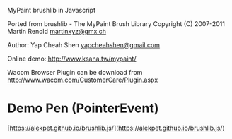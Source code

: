 MyPaint brushlib in Javascript

Ported from 
	brushlib - The MyPaint Brush Library
	Copyright (C) 2007-2011 Martin Renold <martinxyz@gmx.ch>

	
Author: Yap Cheah Shen  yapcheahshen@gmail.com

Online demo:
http://www.ksana.tw/mypaint/

Wacom Browser Plugin can be download from 
http://www.wacom.com/CustomerCare/Plugin.aspx

# Demo Pen (PointerEvent)
[https://alekpet.github.io/brushlib.js/](https://alekpet.github.io/brushlib.js/)
